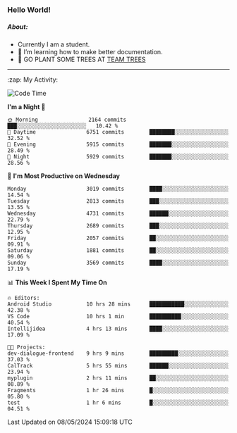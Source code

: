 ### Hello World!

##### About:
- Currently I am a student.
- 🌱 I’m learning how to make better documentation.
- 🌱 GO PLANT SOME TREES AT [TEAM TREES](https://teamtrees.org/)

---
  <summary>:zap: My Activity:</summary>
  
<!--START_SECTION:waka-->
![Code Time](http://img.shields.io/badge/Code%20Time-1%2C376%20hrs%2028%20mins-blue)

**I'm a Night 🦉** 

```text
🌞 Morning                2164 commits        ███░░░░░░░░░░░░░░░░░░░░░░   10.42 % 
🌆 Daytime                6751 commits        ████████░░░░░░░░░░░░░░░░░   32.52 % 
🌃 Evening                5915 commits        ███████░░░░░░░░░░░░░░░░░░   28.49 % 
🌙 Night                  5929 commits        ███████░░░░░░░░░░░░░░░░░░   28.56 % 
```
📅 **I'm Most Productive on Wednesday** 

```text
Monday                   3019 commits        ████░░░░░░░░░░░░░░░░░░░░░   14.54 % 
Tuesday                  2813 commits        ███░░░░░░░░░░░░░░░░░░░░░░   13.55 % 
Wednesday                4731 commits        ██████░░░░░░░░░░░░░░░░░░░   22.79 % 
Thursday                 2689 commits        ███░░░░░░░░░░░░░░░░░░░░░░   12.95 % 
Friday                   2057 commits        ██░░░░░░░░░░░░░░░░░░░░░░░   09.91 % 
Saturday                 1881 commits        ██░░░░░░░░░░░░░░░░░░░░░░░   09.06 % 
Sunday                   3569 commits        ████░░░░░░░░░░░░░░░░░░░░░   17.19 % 
```


📊 **This Week I Spent My Time On** 

```text
🔥 Editors: 
Android Studio           10 hrs 28 mins      ███████████░░░░░░░░░░░░░░   42.38 % 
VS Code                  10 hrs 1 min        ██████████░░░░░░░░░░░░░░░   40.54 % 
Intellijidea             4 hrs 13 mins       ████░░░░░░░░░░░░░░░░░░░░░   17.09 % 

🐱‍💻 Projects: 
dev-dialogue-frontend    9 hrs 9 mins        █████████░░░░░░░░░░░░░░░░   37.03 % 
CalTrack                 5 hrs 55 mins       ██████░░░░░░░░░░░░░░░░░░░   23.94 % 
myplugin                 2 hrs 11 mins       ██░░░░░░░░░░░░░░░░░░░░░░░   08.89 % 
Fragments                1 hr 26 mins        █░░░░░░░░░░░░░░░░░░░░░░░░   05.80 % 
test                     1 hr 6 mins         █░░░░░░░░░░░░░░░░░░░░░░░░   04.51 % 
```


 Last Updated on 08/05/2024 15:09:18 UTC
<!--END_SECTION:waka-->
